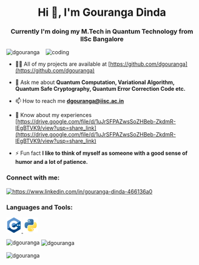 <h1 align="center">Hi 👋, I'm Gouranga Dinda</h1>
<h3 align="center">Currently I'm doing my M.Tech in Quantum Technology from IISc Bangalore</h3>

<img align="right" alt="coding" width="400" src="https://user-images.githubusercontent.com/55389276/140866485-8fb1c876-9a8f-4d6a-98dc-08c4981eaf70.gif">

<p align="left"> <img src="https://komarev.com/ghpvc/?username=dgouranga&label=Profile%20views&color=0e75b6&style=flat" alt="dgouranga" /> </p>

- 👨‍💻 All of my projects are available at [https://github.com/dgouranga](https://github.com/dgouranga)

- 💬 Ask me about **Quantum Computation,
Variational Algorithm,
Quantum Safe Cryptography,
Quantum Error Correction Code etc.**

- 📫 How to reach me **dgouranga@iisc.ac.in**

- 📄 Know about my experiences [https://drive.google.com/file/d/1uJrSFPAZwsSoZHBeb-ZkdmR-lEgBTVK9/view?usp=share_link](https://drive.google.com/file/d/1uJrSFPAZwsSoZHBeb-ZkdmR-lEgBTVK9/view?usp=share_link)

- ⚡ Fun fact **I like to think of myself as someone with a good sense of humor and a lot of patience.**

<h3 align="left">Connect with me:</h3>
<p align="left">
<a href="https://linkedin.com/in/https://www.linkedin.com/in/gouranga-dinda-466136a0" target="blank"><img align="center" src="https://raw.githubusercontent.com/rahuldkjain/github-profile-readme-generator/master/src/images/icons/Social/linked-in-alt.svg" alt="https://www.linkedin.com/in/gouranga-dinda-466136a0" height="30" width="40" /></a>
</p>

<h3 align="left">Languages and Tools:</h3>
<p align="left"> <a href="https://www.w3schools.com/cpp/" target="_blank" rel="noreferrer"> <img src="https://raw.githubusercontent.com/devicons/devicon/master/icons/cplusplus/cplusplus-original.svg" alt="cplusplus" width="40" height="40"/> </a> <a href="https://www.python.org" target="_blank" rel="noreferrer"> <img src="https://raw.githubusercontent.com/devicons/devicon/master/icons/python/python-original.svg" alt="python" width="40" height="40"/> </a> </p>

<p><img align="left" src="https://github-readme-stats.vercel.app/api/top-langs?username=dgouranga&show_icons=true&locale=en&layout=compact" alt="dgouranga" /></p>

<p>&nbsp;<img align="center" src="https://github-readme-stats.vercel.app/api?username=dgouranga&show_icons=true&locale=en" alt="dgouranga" /></p>

<p><img align="center" src="https://github-readme-streak-stats.herokuapp.com/?user=dgouranga&" alt="dgouranga" /></p>



